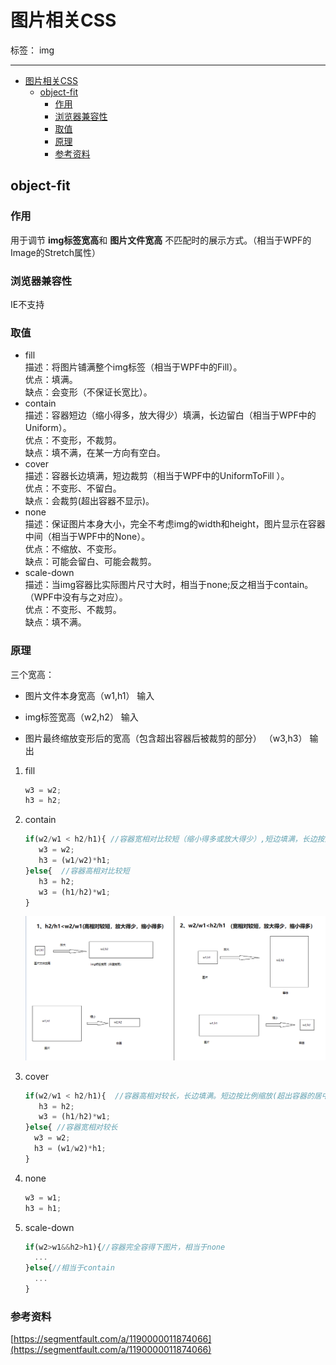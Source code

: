 ﻿# 图片相关CSS

标签： img

---
<!-- TOC -->

- [图片相关CSS](#%E5%9B%BE%E7%89%87%E7%9B%B8%E5%85%B3css)
  - [object-fit](#object-fit)
    - [作用](#%E4%BD%9C%E7%94%A8)
    - [浏览器兼容性](#%E6%B5%8F%E8%A7%88%E5%99%A8%E5%85%BC%E5%AE%B9%E6%80%A7)
    - [取值](#%E5%8F%96%E5%80%BC)
    - [原理](#%E5%8E%9F%E7%90%86)
    - [参考资料](#%E5%8F%82%E8%80%83%E8%B5%84%E6%96%99)

<!-- /TOC -->

## object-fit

### 作用

用于调节 **img标签宽高**和 **图片文件宽高** 不匹配时的展示方式。（相当于WPF的Image的Stretch属性）

### 浏览器兼容性

IE不支持

### 取值

- fill  
描述：将图片铺满整个img标签（相当于WPF中的Fill）。  
优点：填满。  
缺点：会变形（不保证长宽比）。  
- contain  
描述：容器短边（缩小得多，放大得少）填满，长边留白（相当于WPF中的Uniform）。  
优点：不变形，不裁剪。  
缺点：填不满，在某一方向有空白。  
- cover  
描述：容器长边填满，短边裁剪（相当于WPF中的UniformToFill ）。  
优点：不变形、不留白。  
缺点：会裁剪(超出容器不显示)。  
- none  
描述：保证图片本身大小，完全不考虑img的width和height，图片显示在容器中间（相当于WPF中的None）。  
优点：不缩放、不变形。  
缺点：可能会留白、可能会裁剪。  
- scale-down  
描述：当img容器比实际图片尺寸大时，相当于none;反之相当于contain。（WPF中没有与之对应）。  
优点：不变形、不裁剪。  
缺点：填不满。

### 原理

  三个宽高：

- 图片文件本身宽高（w1,h1） 输入
  
- img标签宽高（w2,h2）  输入
  
- 图片最终缩放变形后的宽高（包含超出容器后被裁剪的部分） （w3,h3）  输出
  
1. fill

   ```javascript
   w3 = w2;
   h3 = h2;
   ```

2. contain

   ```javascript
   if(w2/w1 < h2/h1){ //容器宽相对比较短（缩小得多或放大得少）,短边填满，长边按比例缩放
      w3 = w2;
      h3 = (w1/w2)*h1;
   }else{  //容器高相对比较短
      h3 = h2;
      w3 = (h1/h2)*w1;
   }
   ```

   ![图1-1](https://github.com/LeesonVictor/notebook/blob/master/images/css_imagecss_object_fit.png?raw=true)

3. cover

   ```javascript
   if(w2/w1 < h2/h1){  //容器高相对较长，长边填满。短边按比例缩放(超出容器的居中裁剪)
      h3 = h2;
      w3 = (h1/h2)*w1;
   }else{ //容器宽相对较长
     w3 = w2;
     h3 = (w1/w2)*h1;
   }
   ```

4. none

   ```javascript
   w3 = w1;
   h3 = h1;
   ```

5. scale-down

   ```javascript
   if(w2>w1&&h2>h1){//容器完全容得下图片，相当于none
     ...
   }else{//相当于contain
     ...
   }
   ```

### 参考资料

[https://segmentfault.com/a/1190000011874066](https://segmentfault.com/a/1190000011874066)